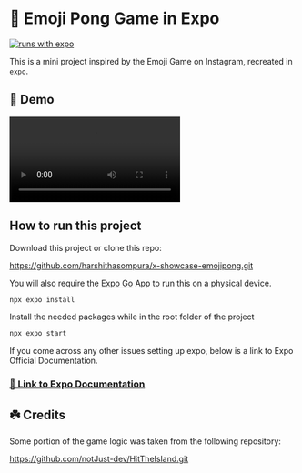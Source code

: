 # 🏓 Emoji Pong Game in Expo

[![runs with expo](https://img.shields.io/badge/Runs%20with%20Expo-000.svg?style=flat-square&logo=EXPO&labelColor=f3f3f3&logoColor=000)](https://expo.io/)

This is a mini project inspired by the Emoji Game on Instagram, recreated in `expo`.

## 📱 Demo

![Demo](./assets/emoji-game.mp4)

## How to run this project

Download this project or clone this repo:

<https://github.com/harshithasompura/x-showcase-emojipong.git>

You will also require the [Expo Go](https://expo.dev/go) App to run this on a physical device.

```sh
npx expo install
```

Install the needed packages while in the root folder of the project

```sh
npx expo start
```

If you come across any other issues setting up expo, below is a link to Expo Official Documentation.

### [🔗 Link to Expo Documentation](https://docs.expo.dev/)

## ☘️ Credits

Some portion of the game logic was taken from the following repository:

<https://github.com/notJust-dev/HitTheIsland.git>
